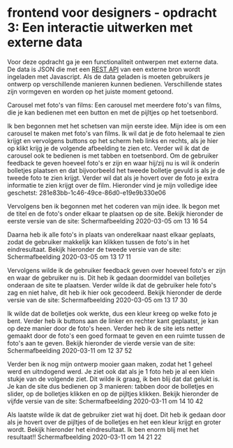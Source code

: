 # frontend voor designers - opdracht 3: Een interactie uitwerken met externe data

Voor deze opdracht ga je een functionaliteit ontwerpen met externe data. De data is JSON die met een [REST API](https://developer.mozilla.org/en-US/docs/Glossary/REST) van een externe bron wordt ingeladen met Javascript.  Als de data geladen is moeten gebruikers je ontwerp op verschillende manieren kunnen bedienen. Verschillende states zijn vormgeven en worden op het juiste moment getoond.

Carousel met foto's van films: Een carousel met meerdere foto's van films, die je kan bedienen met een button en met de pijltjes op het toetsenbord.

Ik ben begonnen met het schetsen van mijn eerste idee. Mijn idee is om een carousel te maken met foto's van films. Ik wil dat je de foto helemaal te zien krijgt en vervolgens buttons op het scherm heb links en rechts, als je hier op klikt krijg je de volgende afbeelding te zien etc. Verder wil ik dat de carousel ook te bedienen is met tabben en toetsenbord. Om de gebruiker feedback te geven hoeveel foto's er zijn en waar hij/zij nu is wil ik onderin bolletjes plaatsen en dat bijvoorbeeld het tweede bolletje gevuld is als je de tweede foto te zien krijgt. Verder wil dat als je hovert over de foto je extra informatie te zien krijgt over de film. Hieronder vind je mijn volledige idee geschetst: 281e83bb-1c46-49ce-86d0-e19e9b330e06

Vervolgens ben ik begonnen met het coderen van mijn idee. Ik begon met de titel en de foto's onder elkaar te plaatsen op de site. Bekijk hieronder de eerste versie van de site: Schermafbeelding 2020-03-05 om 13 16 54

Daarna heb ik alle foto's in plaats van onderelkaar naast elkaar geplaats, zodat de gebruiker makkelijk kan klikken tussen de foto's in het eindresultaat. Bekijk hieronder de tweede versie van de site: Schermafbeelding 2020-03-05 om 13 17 11

Vervolgens wilde ik de gebruiker feedback geven over hoeveel foto's er zijn en waar de gebruiker nu is. Dit heb ik gedaan doormiddel van bolletjes onderaan de site te plaatsen. Verder wilde ik dat de gebruiker hele foto's zag en niet halve, dit heb ik hier ook gecodeerd. Bekijk hieronder de derde versie van de site: Schermafbeelding 2020-03-05 om 13 17 30

Ik wilde dat de bolletjes ook werkte, dus een kleur kreeg op welke foto je bent. Verder heb ik buttons aan de linker en rechter kant geplaatst, je kan op deze manier door de foto's heen. Verder heb ik de site iets netter gemaakt door de foto's een goed formaat te geven en een ruimte tussen de foto's aan te geven. Bekijk hieronder de vierde versie van de site: Schermafbeelding 2020-03-11 om 12 37 52

Verder ben ik nog mijn ontwerp mooier gaan maken, zodat het 1 geheel werd en uitndogend werd. Je ziet ook dat als je 1 foto heb je al een klein stukje van de volgende ziet. Dit wilde ik graag, ik ben blij dat dat gelukt is. Je kan de site dus bedienen op 3 manieren: tabben door de bolletjes en slider, op de bolletjes klikken en op de pijltjes klikken. Bekijk hieronder de vijfde versie van de site: Schermafbeelding 2020-03-11 om 14 10 42

Als laatste wilde ik dat de gebruiker ziet wat hij doet. Dit heb ik gedaan door als je hovert over de pijltjes of de bolletjes en het een kleur krijgt en groter wordt. Bekijk hieronder het eindresultaat. Ik ben enorm blij met het resultaat!! Schermafbeelding 2020-03-11 om 14 21 22
